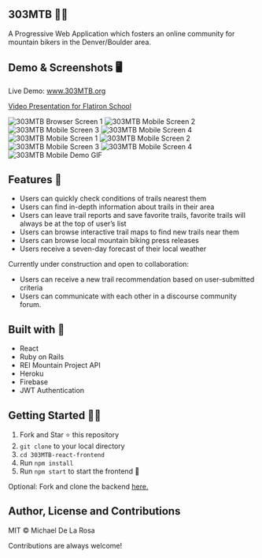 ## 303MTB 🚵‍♂️
 
A Progressive Web Application which fosters an online community for mountain bikers in the Denver/Boulder area.

## Demo & Screenshots 🖥

Live Demo: www.303MTB.org

[Video Presentation for Flatiron School](https://youtu.be/znnAHKrnrC4)

![303MTB Browser Screen 1](screenshots/browser1.png)
![303MTB Mobile Screen 2](screenshots/browser2.png)
![303MTB Mobile Screen 3](screenshots/browser3.png)
![303MTB Mobile Screen 4](screenshots/browser4.png)
![303MTB Mobile Screen 1](screenshots/mobile1.png)
![303MTB Mobile Screen 2](screenshots/mobile2.png)
![303MTB Mobile Screen 3](screenshots/mobile3.png)
![303MTB Mobile Screen 4](screenshots/mobile4.png)
![303MTB Mobile Demo GIF](demo/303mobile_original.gif)
 
## Features 🌟
- Users can quickly check conditions of trails nearest them
- Users can find in-depth information about trails in their area
- Users can leave trail reports and save favorite trails, favorite trails will always be at the top of user’s list
- Users can browse interactive trail maps to find new trails near them
- Users can browse local mountain biking press releases
- Users receive a seven-day forecast of their local weather
 
Currently under construction and open to collaboration:
- Users can receive a new trail recommendation based on user-submitted criteria
- Users can communicate with each other in a discourse community forum.

## Built with 🔧
- React
- Ruby on Rails
- REI Mountain Project API
- Heroku
- Firebase
- JWT Authentication

## Getting Started 👨‍🚀
1. Fork and Star ⭐️ this repository
2. `git clone` to your local directory
3. `cd 303MTB-react-frontend`
4. Run `npm install`
5. Run `npm start` to start the frontend 🎉

Optional: Fork and clone the backend [here.](https://github.com/m-delarosa/303mtb-fullstack-app-backend)

## Author, License and Contributions
MIT © Michael De La Rosa

Contributions are always welcome!
